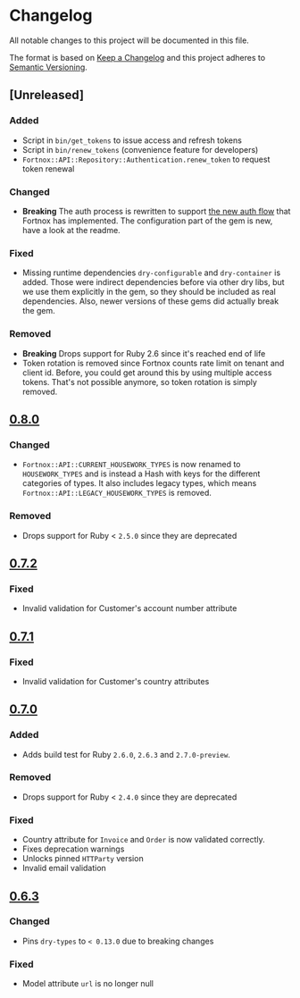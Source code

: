 # Changelog

All notable changes to this project will be documented in this file.

The format is based on [Keep a Changelog](http://keepachangelog.com/en/1.0.0/)
and this project adheres to
[Semantic Versioning](http://semver.org/spec/v2.0.0.html).

## [Unreleased]

### Added

- Script in `bin/get_tokens` to issue access and refresh tokens
- Script in `bin/renew_tokens` (convenience feature for developers)
- `Fortnox::API::Repository::Authentication.renew_token` to request token
  renewal

### Changed

- **Breaking** The auth process is rewritten to support
  [the new auth flow](https://developer.fortnox.se/general/authentication/) that
  Fortnox has implemented. The configuration part of the gem is new, have a look
  at the readme.

### Fixed

- Missing runtime dependencies `dry-configurable` and `dry-container` is added.
  Those were indirect dependencies before via other dry libs, but we use them
  explicitly in the gem, so they should be included as real dependencies. Also,
  newer versions of these gems did actually break the gem.

### Removed

- **Breaking** Drops support for Ruby 2.6 since it's reached end of life
- Token rotation is removed since Fortnox counts rate limit on tenant and client
  id. Before, you could get around this by using multiple access tokens. That's
  not possible anymore, so token rotation is simply removed.

## [0.8.0]

### Changed

- `Fortnox::API::CURRENT_HOUSEWORK_TYPES` is now renamed to `HOUSEWORK_TYPES`
  and is instead a Hash with keys for the different categories of types. It also
  includes legacy types, which means `Fortnox::API::LEGACY_HOUSEWORK_TYPES` is
  removed.

### Removed

- Drops support for Ruby < `2.5.0` since they are deprecated

## [0.7.2]

### Fixed

- Invalid validation for Customer's account number attribute

## [0.7.1]

### Fixed

- Invalid validation for Customer's country attributes

## [0.7.0]

### Added

- Adds build test for Ruby `2.6.0`, `2.6.3` and `2.7.0-preview`.

### Removed

- Drops support for Ruby < `2.4.0` since they are deprecated

### Fixed

- Country attribute for `Invoice` and `Order` is now validated correctly.
- Fixes deprecation warnings
- Unlocks pinned `HTTParty` version
- Invalid email validation

## [0.6.3]

### Changed

- Pins `dry-types` to `< 0.13.0` due to breaking changes

### Fixed

- Model attribute `url` is no longer null

[0.8.0]: https://github.com/accodeing/fortnox-api/compare/v0.7.2...v0.8.0
[0.7.2]: https://github.com/accodeing/fortnox-api/compare/v0.7.1...v0.7.2
[0.7.1]: https://github.com/accodeing/fortnox-api/compare/v0.7.0...v0.7.1
[0.7.0]: https://github.com/accodeing/fortnox-api/compare/v0.6.3...v0.7.0
[0.6.3]: https://github.com/accodeing/fortnox-api/compare/v0.6.2...v0.6.3
